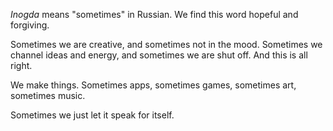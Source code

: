 _Inogda_ means "sometimes" in Russian. We find this word hopeful and forgiving. 

Sometimes we are creative, and sometimes not in the mood. Sometimes we channel ideas and energy, and sometimes we are shut off. And this is all right.

We make things. Sometimes apps, sometimes games, sometimes art, sometimes music. 

Sometimes we just let it speak for itself.
